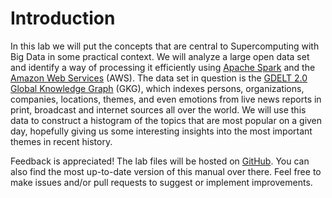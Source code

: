 # Introduction

In this lab we will put the concepts that are central to Supercomputing with
Big Data in some practical context. We will analyze a large open data set and
identify a way of processing it efficiently using [Apache Spark] and the
[Amazon Web Services] (AWS). The data set in question is the [GDELT 2.0 Global
Knowledge Graph] (GKG), which indexes persons, organizations, companies,
locations, themes, and even emotions from live news reports in print, broadcast
and internet sources all over the world. We will use this data to construct a
histogram of the topics that are most popular on a given day, hopefully giving
us some interesting insights into the most important themes in recent history.

Feedback is appreciated! The lab files will be hosted on [GitHub]. You can
also find the most up-to-date version of this manual over there. Feel free to
make issues and/or pull requests to suggest or implement improvements.

[amazon web services]: https://aws.amazon.com
[github]: https://github.com/abs-tudelft/sbd
[gdelt 2.0 global knowledge graph]: https://blog.gdeltproject.org/introducing-gkg-2-0-the-next-generation-of-the-gdelt-global-knowledge-graph/
[apache spark]: https://spark.apache.org
